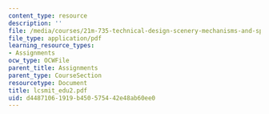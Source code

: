 ```yaml
---
content_type: resource
description: ''
file: /media/courses/21m-735-technical-design-scenery-mechanisms-and-special-effects-spring-2004/d44871061919b450575442e48ab60ee0_lcsmit_edu2.pdf
file_type: application/pdf
learning_resource_types:
- Assignments
ocw_type: OCWFile
parent_title: Assignments
parent_type: CourseSection
resourcetype: Document
title: lcsmit_edu2.pdf
uid: d4487106-1919-b450-5754-42e48ab60ee0
---
```

